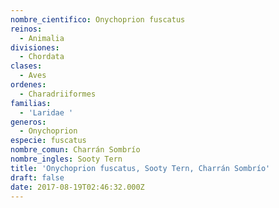 ```yaml
---
nombre_cientifico: Onychoprion fuscatus
reinos:
  - Animalia
divisiones:
  - Chordata
clases:
  - Aves
ordenes:
  - Charadriiformes
familias:
  - 'Laridae '
generos:
  - Onychoprion
especie: fuscatus
nombre_comun: Charrán Sombrío
nombre_ingles: Sooty Tern
title: 'Onychoprion fuscatus, Sooty Tern, Charrán Sombrío'
draft: false
date: 2017-08-19T02:46:32.000Z
---
```


